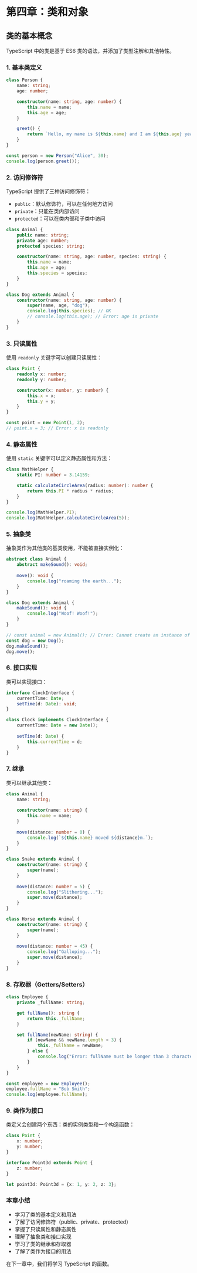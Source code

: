 # 第四章：类和对象

## 类的基本概念

TypeScript 中的类是基于 ES6 类的语法，并添加了类型注解和其他特性。

### 1. 基本类定义

```typescript
class Person {
    name: string;
    age: number;

    constructor(name: string, age: number) {
        this.name = name;
        this.age = age;
    }

    greet() {
        return `Hello, my name is ${this.name} and I am ${this.age} years old.`;
    }
}

const person = new Person("Alice", 30);
console.log(person.greet());
```

### 2. 访问修饰符

TypeScript 提供了三种访问修饰符：

- `public`：默认修饰符，可以在任何地方访问
- `private`：只能在类内部访问
- `protected`：可以在类内部和子类中访问

```typescript
class Animal {
    public name: string;
    private age: number;
    protected species: string;

    constructor(name: string, age: number, species: string) {
        this.name = name;
        this.age = age;
        this.species = species;
    }
}

class Dog extends Animal {
    constructor(name: string, age: number) {
        super(name, age, "dog");
        console.log(this.species); // OK
        // console.log(this.age); // Error: age is private
    }
}
```

### 3. 只读属性

使用 `readonly` 关键字可以创建只读属性：

```typescript
class Point {
    readonly x: number;
    readonly y: number;

    constructor(x: number, y: number) {
        this.x = x;
        this.y = y;
    }
}

const point = new Point(1, 2);
// point.x = 3; // Error: x is readonly
```

### 4. 静态属性

使用 `static` 关键字可以定义静态属性和方法：

```typescript
class MathHelper {
    static PI: number = 3.14159;

    static calculateCircleArea(radius: number): number {
        return this.PI * radius * radius;
    }
}

console.log(MathHelper.PI);
console.log(MathHelper.calculateCircleArea(5));
```

### 5. 抽象类

抽象类作为其他类的基类使用，不能被直接实例化：

```typescript
abstract class Animal {
    abstract makeSound(): void;
    
    move(): void {
        console.log("roaming the earth...");
    }
}

class Dog extends Animal {
    makeSound(): void {
        console.log("Woof! Woof!");
    }
}

// const animal = new Animal(); // Error: Cannot create an instance of an abstract class
const dog = new Dog();
dog.makeSound();
dog.move();
```

### 6. 接口实现

类可以实现接口：

```typescript
interface ClockInterface {
    currentTime: Date;
    setTime(d: Date): void;
}

class Clock implements ClockInterface {
    currentTime: Date = new Date();
    
    setTime(d: Date) {
        this.currentTime = d;
    }
}
```

### 7. 继承

类可以继承其他类：

```typescript
class Animal {
    name: string;
    
    constructor(name: string) {
        this.name = name;
    }
    
    move(distance: number = 0) {
        console.log(`${this.name} moved ${distance}m.`);
    }
}

class Snake extends Animal {
    constructor(name: string) {
        super(name);
    }
    
    move(distance: number = 5) {
        console.log("Slithering...");
        super.move(distance);
    }
}

class Horse extends Animal {
    constructor(name: string) {
        super(name);
    }
    
    move(distance: number = 45) {
        console.log("Galloping...");
        super.move(distance);
    }
}
```

### 8. 存取器（Getters/Setters）

```typescript
class Employee {
    private _fullName: string;

    get fullName(): string {
        return this._fullName;
    }

    set fullName(newName: string) {
        if (newName && newName.length > 3) {
            this._fullName = newName;
        } else {
            console.log("Error: fullName must be longer than 3 characters");
        }
    }
}

const employee = new Employee();
employee.fullName = "Bob Smith";
console.log(employee.fullName);
```

### 9. 类作为接口

类定义会创建两个东西：类的实例类型和一个构造函数：

```typescript
class Point {
    x: number;
    y: number;
}

interface Point3d extends Point {
    z: number;
}

let point3d: Point3d = {x: 1, y: 2, z: 3};
```

### 本章小结

- 学习了类的基本定义和用法
- 了解了访问修饰符（public、private、protected）
- 掌握了只读属性和静态属性
- 理解了抽象类和接口实现
- 学习了类的继承和存取器
- 了解了类作为接口的用法

在下一章中，我们将学习 TypeScript 的函数。
